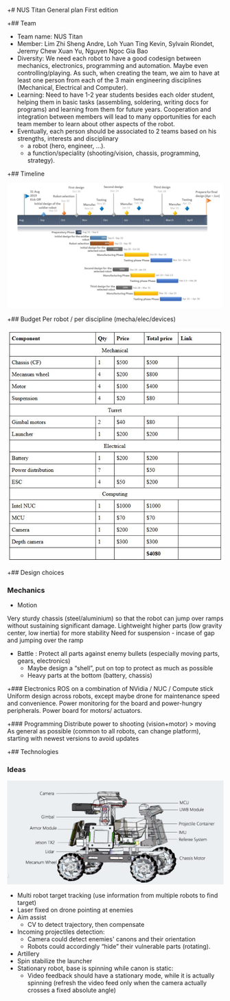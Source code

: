 +# NUS Titan
General plan
First edition

+## Team 
- Team name: NUS Titan
- Member: Lim Zhi Sheng Andre, Loh Yuan Ting Kevin, Sylvain Riondet, Jeremy Chew Xuan Yu, Nguyen Ngoc Gia Bao
- Diversity: We need each robot to have a good codesign between mechanics, electronics, programming and automation. Maybe even controlling/playing. As such, when creating the team, we aim to have at least one person from each of the 3 main engineering disciplines (Mechanical, Electrical and Computer).
- Learning: Need to have 1-2 year students besides each older student, helping them in basic tasks (assembling, soldering, writing docs for programs) and learning from them for future years. Cooperation and integration between members will lead to many opportunities for each team member to learn about other aspects of the robot.
- Eventually, each person should be associated to 2 teams based on his strengths, interests and disciplinary
  - a robot (hero, engineer, ...).
  - a function/speciality (shooting/vision, chassis, programming, strategy).

+## Timeline

![](./assets/TitanTimeline.JPG)

+## Budget
Per robot / per discipline (mecha/elec/devices)

![](./assets/TitanBudget.JPG)

+## Design choices
### Mechanics
- Motion

Very sturdy chassis (steel/aluminium) so that the robot can jump over ramps without sustaining significant damage.
Lightweight higher parts (low gravity center, low inertia) for more stability
Need for suspension - incase of gap and jumping over the ramp

- Battle :
Protect all parts against enemy bullets (especially moving parts, gears, electronics)
  - Maybe design a “shell”, put on top to protect as much as possible
  - Heavy parts at the bottom (battery, chassis)

+### Electronics
ROS on a combination of NVidia / NUC / Compute stick
Uniform design across robots, except maybe drone for maintenance speed and convenience. 
Power monitoring for the board and power-hungry peripherals.
Power board for motors/ actuators.

+### Programming
Distribute power to shooting (vision+motor) > moving 
As general as possible (common to all robots, can change platform), starting with newest versions to avoid updates

+## Technologies

### Ideas

![](./assets/TitanDesign.JPG)

- Multi robot target tracking (use information from multiple robots to find target)
- Laser fixed on drone pointing at enemies 
- Aim assist
  - CV to detect trajectory, then compensate
- Incoming projectiles detection:
  - Camera could detect enemies' canons and their orientation
  - Robots could accordingly “hide” their vulnerable parts (rotating).
- Artillery
- Spin stabilize the launcher
- Stationary robot, base is spinning while canon is static:
  - Video feedback should have a stationary mode, while it is actually spinning (refresh the video feed only when the camera actually crosses a fixed absolute angle)
